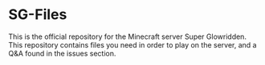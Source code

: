 # SG-Files
This is the official repository for the Minecraft server Super Glowridden. This repository contains files you need in order to play on the server, and a Q&A found in the issues section.

